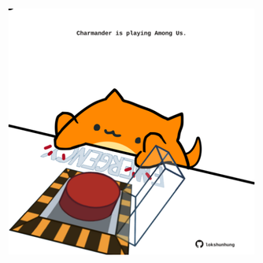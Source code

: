 <!-- built at 19/04/2022, 14:00:51 UTC -->
<p align="center">
  <img width="500" height="500" src="./ReadmeImage.svg">
</p>
